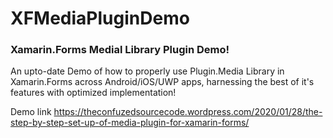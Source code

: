 # XFMediaPluginDemo

### Xamarin.Forms Medial Library Plugin Demo!

An upto-date Demo of how to properly use Plugin.Media Library in Xamarin.Forms across Android/iOS/UWP apps, harnessing the best of it's features with optimized implementation!

Demo link
https://theconfuzedsourcecode.wordpress.com/2020/01/28/the-step-by-step-set-up-of-media-plugin-for-xamarin-forms/
